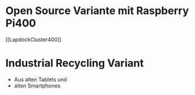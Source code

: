 # Open Source Variante mit Raspberry Pi400
[[LapdockCluster400]]

# Industrial Recycling Variant
- Aus alten Tablets und
- alten Smartphones
